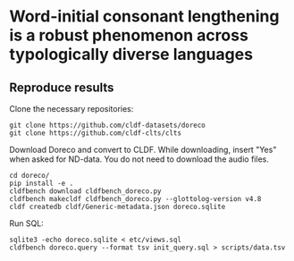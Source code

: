 # Word-initial consonant lengthening is a robust phenomenon across typologically diverse languages

## Reproduce results

Clone the necessary repositories:

```CLI
git clone https://github.com/cldf-datasets/doreco
git clone https://github.com/cldf-clts/clts
```

Download Doreco and convert to CLDF. While downloading, insert "Yes" when asked for ND-data. You do not need to download the audio files.

```
cd doreco/
pip install -e .
cldfbench download cldfbench_doreco.py
cldfbench makecldf cldfbench_doreco.py --glottolog-version v4.8
cldf createdb cldf/Generic-metadata.json doreco.sqlite
```

Run SQL:

```
sqlite3 -echo doreco.sqlite < etc/views.sql
cldfbench doreco.query --format tsv init_query.sql > scripts/data.tsv
```